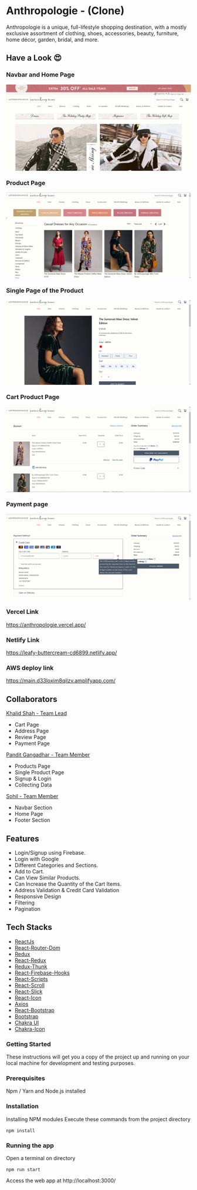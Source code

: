 # Anthropologie -  (Clone)

Anthropologie is a unique, full-lifestyle shopping destination, with a mostly exclusive assortment of clothing, shoes, accessories, beauty, furniture, home décor, garden, bridal, and more.

## Have a Look 😍
### Navbar and Home Page
<p align="center">
  <img src="./public/anthropologie_01.png" alt='anthropologie_01 image' align="center" />
</p>


### Product Page
<p align="center">
  <img src="./public/anthropologie_02.png" alt='anthropologie_02 image' align="center" />
</p>


### Single Page of the Product

<p align="center">
  <img src="./public/anthropologie_03.png" alt='anthropologie_03 image' align="center" />
</p>

### Cart Product Page

<p align="center">
  <img src="./public/anthropologie_04.png" alt='anthropologie_04 image' align="center" />
</p>

### Payment page
<p align="center">
  <img src="./public/anthropologie_05.png" alt='anthropologie_05 image' align="center" />
</p>

### Vercel Link 
https://anthropologie.vercel.app/

### Netlify   Link
https://leafy-buttercream-cd6899.netlify.app/

### AWS deploy link
https://main.d33loxim8qilzv.amplifyapp.com/

## Collaborators
[Khalid Shah - Team Lead](https://github.com/Khalidshah12/) 
*  Cart Page 
*  Address Page 
*  Review Page 
*  Payment Page

[Pandit Gangadhar - Team Member](https://github.com/pandit0305)
*  Products Page
*  Single Product Page
*  Signup & Login
*  Collecting Data

[Sohil - Team Member](https://github.com/sohilweb20)
*  Navbar Section
*  Home Page
*  Footer Section

## Features
*  Login/Signup using Firebase.
*  Login with Google 
*  Different Categories and Sections.
*  Add to Cart.
*  Can View Similar Products.
*  Can Increase the Quantity of the Cart Items.
*  Address Validation & Credit Card Validation
*  Responsive Design
*  Filtering 
*  Pagination 

## Tech Stacks

* [ReactJs](https://reactjs.org/)
* [React-Router-Dom](https://www.npmjs.com/package/react-router-dom)
* [Redux](https://www.npmjs.com/package/redux)
* [React-Redux](https://www.npmjs.com/package/react-redux)
* [Redux-Thunk](https://www.npmjs.com/package/redux-thunk)
* [React-Firebase-Hooks](https://www.npmjs.com/package/react-firebase-hooks)
* [React-Scripts](https://www.npmjs.com/package/react-scripts)
* [React-Scroll](https://www.npmjs.com/package/react-scroll)
* [React-Slick](https://www.npmjs.com/package/react-slick)
* [React-Icon](https://www.npmjs.com/package/react-icons)
* [Axios](https://www.npmjs.com/package/axios)
* [React-Bootstrap](https://www.npmjs.com/package/react-bootstrap)
* [Bootstrap](https://www.npmjs.com/package/bootstrap)
* [Chakra UI](https://chakra-ui.com/getting-started)
* [Chakra-Icon](https://chakra-ui.com/docs/components/icon)

### Getting Started

These instructions will get you a copy of the project up and running on your local machine for development and testing purposes.

### Prerequisites

Npm / Yarn and Node.js installed

### Installation

Installing NPM modules
Execute these commands from the project directory

```
npm install
```

### Running the app

Open a terminal on directory

```
npm run start
```

Access the web app at http://localhost:3000/
